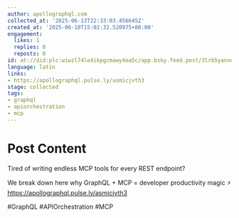 ```yaml
---
author: apollographql.com
collected_at: '2025-06-13T22:33:03.456645Z'
created_at: '2025-06-10T15:02:32.520975+00:00'
engagement:
  likes: 1
  replies: 0
  reposts: 0
id: at://did:plc:wiwzl74lo4ikpgcmawy4oa5c/app.bsky.feed.post/3lrb5yannew2e
language: latin
links:
- https://apollographql.pulse.ly/asmicjvth3
stage: collected
tags:
- graphql
- apiorchestration
- mcp
---
```


# Post Content

Tired of writing endless MCP tools for every REST endpoint?

We break down here why GraphQL + MCP = developer productivity magic ⚡ https://apollographql.pulse.ly/asmicjvth3

#GraphQL #APIOrchestration #MCP